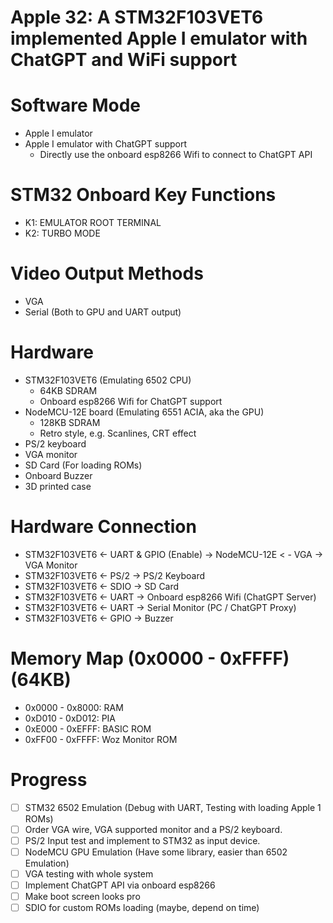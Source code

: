 # Apple 32: A STM32F103VET6 implemented Apple I emulator with ChatGPT and WiFi support

# Software Mode
- Apple I emulator
- Apple I emulator with ChatGPT support
  - Directly use the onboard esp8266 Wifi to connect to ChatGPT API

# STM32 Onboard Key Functions
- K1: EMULATOR ROOT TERMINAL
- K2: TURBO MODE

# Video Output Methods
- VGA 
- Serial (Both to GPU and UART output)

# Hardware
- STM32F103VET6 (Emulating 6502 CPU)
  - 64KB SDRAM
  - Onboard esp8266 Wifi for ChatGPT support
- NodeMCU-12E board (Emulating 6551 ACIA, aka the GPU)
  - 128KB SDRAM
  - Retro style, e.g. Scanlines, CRT effect
- PS/2 keyboard
- VGA monitor
- SD Card (For loading ROMs)
- Onboard Buzzer
- 3D printed case

# Hardware Connection
- STM32F103VET6 <- UART & GPIO (Enable) -> NodeMCU-12E < - VGA -> VGA Monitor
- STM32F103VET6 <- PS/2 -> PS/2 Keyboard
- STM32F103VET6 <- SDIO -> SD Card
- STM32F103VET6 <- UART -> Onboard esp8266 Wifi (ChatGPT Server)
- STM32F103VET6 <- UART -> Serial Monitor (PC / ChatGPT Proxy)
- STM32F103VET6 <- GPIO -> Buzzer

# Memory Map (0x0000 - 0xFFFF) (64KB)
- 0x0000 - 0x8000: RAM
- 0xD010 - 0xD012: PIA
- 0xE000 - 0xEFFF: BASIC ROM
- 0xFF00 - 0xFFFF: Woz Monitor ROM

# Progress
- [ ] STM32 6502 Emulation (Debug with UART, Testing with loading Apple 1 ROMs) 
- [ ] Order VGA wire, VGA supported monitor and a PS/2 keyboard.
- [ ] PS/2 Input test and implement to STM32 as input device.
- [ ] NodeMCU GPU Emulation (Have some library, easier than 6502 Emulation)
- [ ] VGA testing with whole system
- [ ] Implement ChatGPT API via onboard esp8266
- [ ] Make boot screen looks pro
- [ ] SDIO for custom ROMs loading (maybe, depend on time)